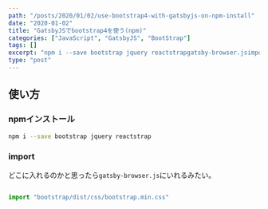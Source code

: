 ```yaml
---
path: "/posts/2020/01/02/use-bootstrap4-with-gatsbyjs-on-npm-install"
date: "2020-01-02"
title: "GatsbyJSでbootstrap4を使う(npm)"
categories: ["JavaScript", "GatsbyJS", "BootStrap"]
tags: []
excerpt: "npm i --save bootstrap jquery reactstrapgatsby-browser.jsimport \"bootstrap/dist/css/bootstrap.min...."
type: "post"
---
```


## 使い方


### npmインストール


```bash
npm i --save bootstrap jquery reactstrap
```

### import

どこに入れるのかと思ったら`gatsby-browser.js`にいれるみたい。


```js:title=gatsby-browser.js

import "bootstrap/dist/css/bootstrap.min.css"

```